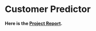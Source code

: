 # Customer Predictor 
#### Here is the [Project Report](https://github.com/mihirahlawat/CustomerPredictor/blob/master/Project%20Report.pdf).
